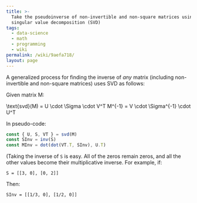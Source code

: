 ```yaml
---
title: >-
  Take the pseudoinverse of non-invertible and non-square matrices using
  singular value decomposition (SVD)
tags:
  - data-science
  - math
  - programming
  - wiki
permalink: /wiki/9aefa718/
layout: page
---
```


A generalized process for finding the inverse of _any_ matrix (including non-invertible and non-square matrices) uses SVD as follows:

Given matrix <katex>M</katex>:

<katex-block>
\text{svd}(M) = U \cdot \Sigma \cdot V^T
M^{-1} = V \cdot \Sigma^{-1} \cdot U^T
</katex-block>

In pseudo-code:

```js
const { U, S, VT } = svd(M)
const SInv = inv(S)
const MInv = dot(dot(VT.T, SInv), U.T)
```

(Taking the inverse of `S` is easy. All of the zeros remain zeros, and all the other values become their multiplicative inverse. For example, if:

```
S = [[3, 0], [0, 2]]
```

Then:

```
SInv = [[1/3, 0], [1/2, 0]]
```

